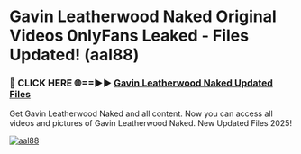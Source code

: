 # Gavin Leatherwood Naked Original Videos 0nlyFans Leaked - Files Updated! (aal88)

<h3>🔴 CLICK HERE 🌐==►► <a href="https://tinyurl.com/yckcrads" rel="nofollow">Gavin Leatherwood Naked Updated Files</a></h3>

Get Gavin Leatherwood Naked and all content. Now you can access all videos and pictures of Gavin Leatherwood Naked. New Updated Files 2025!

[![aal88](https://i.imgur.com/hpKpOFt.gif)](https://tinyurl.com/yckcrads)
